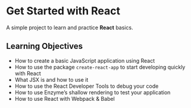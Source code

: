 # Get Started with React

A simple project to learn and practice **React** basics.

## Learning Objectives

- How to create a basic JavaScript application using React
- How to use the package `create-react-app` to start developing quickly with React
- What JSX is and how to use it
- How to use the React Developer Tools to debug your code
- How to use Enzyme’s shallow rendering to test your application
- How to use React with Webpack & Babel
